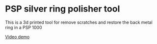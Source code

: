 # PSP silver ring polisher tool

This is a 3d printed tool  for remove scratches and restore the back metal ring in a PSP 1000

[Video demo](https://youtu.be/9uOPbyK3naQ?si=kqxinviuVN_XBE2f)
